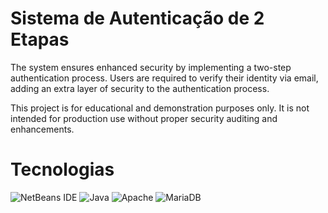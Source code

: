 # Sistema de Autenticação de 2 Etapas

The system ensures enhanced security by implementing a two-step authentication process. Users are required to verify their identity via email, adding an extra layer of security to the authentication process.

This project is for educational and demonstration purposes only. It is not intended for production use without proper security auditing and enhancements.

# Tecnologias

![NetBeans IDE](https://img.shields.io/badge/NetBeansIDE-1B6AC6.svg?style=for-the-badge&logo=apache-netbeans-ide&logoColor=white)
![Java](https://img.shields.io/badge/java-%23ED8B00.svg?style=for-the-badge&logo=openjdk&logoColor=white)
![Apache](https://img.shields.io/badge/apache-%23D42029.svg?style=for-the-badge&logo=apache&logoColor=white)
![MariaDB](https://img.shields.io/badge/MariaDB-003545?style=for-the-badge&logo=mariadb&logoColor=white)
